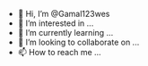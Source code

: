 - 👋 Hi, I’m @Gamal123wes
- 👀 I’m interested in ...
- 🌱 I’m currently learning ...
- 💞️ I’m looking to collaborate on ...
- 📫 How to reach me ...

<!---
Gamal123wes/Gamal123wes is a ✨ special ✨ repository because its `README.md` (this file) appears on your GitHub profile.
You can click the Preview link to take a look at your changes.
--->
